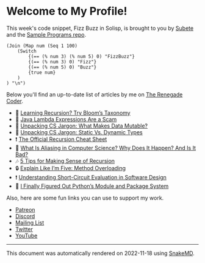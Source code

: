 # Welcome to My Profile!

This week's code snippet, Fizz Buzz in Solisp, is brought to you by [Subete](https://subete.jeremygrifski.com/en/latest/) and the [Sample Programs repo](https://sampleprograms.io/).

```Solisp
(Join (Map num (Seq 1 100)
	(Switch
        {(== (% num 3) (% num 5) 0) "FizzBuzz"}
        {(== (% num 3) 0) "Fizz"}
        {(== (% num 5) 0) "Buzz"}
        {true num}
    )
) "\n")
```

Below you'll find an up-to-date list of articles by me on [The Renegade Coder](https://therenegadecoder.com).

- :fu: [Learning Recursion? Try Bloom’s Taxonomy](https://therenegadecoder.com/blog/learning-recursion-try-blooms-taxonomy/)
- :fu: [Java Lambda Expressions Are a Scam](https://therenegadecoder.com/code/java-lambda-expressions-are-a-scam/)
- :seedling: [Unpacking CS Jargon: What Makes Data Mutable?](https://therenegadecoder.com/code/unpacking-cs-jargon-what-makes-data-mutable/)
- :milky_way: [Unpacking CS Jargon: Static Vs. Dynamic Types](https://therenegadecoder.com/code/unpacking-cs-jargon-static-vs-dynamic-types/)
- :exclamation: [The Official Recursion Cheat Sheet](https://therenegadecoder.com/code/the-official-recursion-cheat-sheet/)
- :gem: [What Is Aliasing in Computer Science? Why Does It Happen? And Is It Bad?](https://therenegadecoder.com/code/what-is-aliasing-in-computer-science-why-does-it-happen-and-is-it-bad/)
- :notes: [5 Tips for Making Sense of Recursion](https://therenegadecoder.com/code/5-tips-for-making-sense-of-recursion/)
- :lock: [Explain Like I’m Five: Method Overloading](https://therenegadecoder.com/code/explain-like-im-five-method-overloading/)
- :exclamation: [Understanding Short-Circuit Evaluation in Software Design](https://therenegadecoder.com/code/understanding-short-circuit-evaluation-in-software-design/)
- :milky_way: [I Finally Figured Out Python’s Module and Package System](https://therenegadecoder.com/code/i-finally-figured-out-pythons-module-and-package-system/)

Also, here are some fun links you can use to support my work.

- [Patreon](https://www.patreon.com/TheRenegadeCoder)
- [Discord](https://discord.gg/Jhmtj7Z)
- [Mailing List](https://therenegadecoder.com/about/newsletter)
- [Twitter](https://twitter.com/RenegadeCoder94)
- [YouTube](https://www.youtube.com/channel/UCpyoVwOqYRlSAEUPEn7P9hw)

---

This document was automatically rendered on 2022-11-18 using [SnakeMD](https://www.snakemd.io).